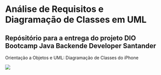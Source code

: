 # Análise de Requisitos e Diagramação de Classes em UML
## Repósitório para a entrega do projeto DIO Bootcamp Java Backende Developer Santander

Orientação a Objetos e UML: Diagramação de Classes do iPhone

![](/home/luciano/Imagens/iphone.jpg)